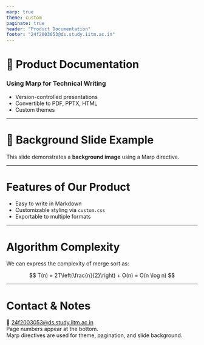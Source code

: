 ```yaml
---
marp: true
theme: custom
paginate: true
header: "Product Documentation"
footer: "24f2003053@ds.study.iitm.ac.in"
---
```


<!-- Author: 24f2003053@ds.study.iitm.ac.in -->

# 🚀 Product Documentation  
### Using Marp for Technical Writing  

- Version-controlled presentations  
- Convertible to PDF, PPTX, HTML  
- Custom themes  

---

<!-- _backgroundImage: url('images/background.jpg') -->
# 🌄 Background Slide Example

This slide demonstrates a **background image** using a Marp directive.

---

# Features of Our Product

- Easy to write in Markdown  
- Customizable styling via `custom.css`  
- Exportable to multiple formats  

---

# Algorithm Complexity

We can express the complexity of merge sort as:

$$
T(n) = 2T\left(\frac{n}{2}\right) + O(n) = O(n \log n)
$$

---

# Contact & Notes

📧 24f2003053@ds.study.iitm.ac.in  
Page numbers appear at the bottom.  
Marp directives are used for theme, pagination, and slide background.
